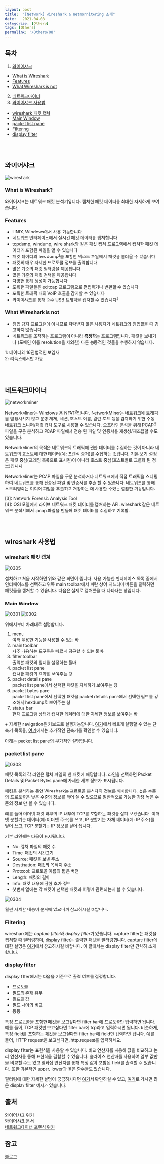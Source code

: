 ```yaml
---
layout: post
title:  "[Network] wireshark & netmornitering 소개"
date:   2021-04-08
categories: [Others]
tags: [Others]
permalink: '/Others/08'
---
```


## 목차

1. [와이어샤크](#와이어샤크)
* [What is Wireshark](#What_is_Wireshark)
* [Features](Features)
* [What Wireshark is not](What_Wireshark_is_not)
2. [네트워크마이너](#네트워크마이너)
3. [와이어샤크 사용법](#와이어샤크_사용법)
* [wireshark 패킷 캡쳐](#wireshark_패킷_캡쳐)
* [Main Window](#Main_Window)
* [packet list pane](#packet_list_pane)
* [Filtering](#Filtering)
* [display filter](#display_filter)

<br><br>

## 와이어샤크

![wireshark](https://github.com/kkarung/kkarung.github.io/blob/master/assets/image/network/wireshark.png?raw=true)

### What is Wireshark?

와이어샤크는 네트워크 패킷 분석기입니다. 캡쳐한 패킷 데이터를 최대한 자세하게 보여줍니다.

### Features

* UNIX, Windows에서 사용 가능합니다
* 네트워크 인터페이스에서 실시간 패킷 데이터를 캡쳐합니다
* tcpdump, windump, wire shark와 같은 패킷 캡쳐 프로그램에서 캡쳐한 패킷 데이터가 포함된 파일을 열 수 있습니다
* 패킷 데이터의 hex dump<sup>[1](#hexdump)</sup>를 포함한 텍스트 파일에서 패킷을 불러올 수 있습니다
* 패킷의 매우 자세한 프로토콜 정보를 출력합니다
* 많은 기준의 패킷 필터링을 제공합니다
* 많은 기준의 패킷 검색을 제공합니다
* 다양한 통계 생성이 가능합니다
* 포획한 파일들은 editcap 프로그램으로 편집하거나 변환할 수 있습니다
* 포획한 트래픽 내의 VolP 호출을 감지할 수 있습니다
* 와이어샤크를 통해 순수 USB 트래픽을 캡쳐할 수 있습니다<sup>[2](#usb)</sup>

### What Wireshark is not

* 침입 감지 프로그램이 아니므로 허락받지 않은 사용자가 네트워크의 침입했을 때 경고하지 않습니다
* 네트워크를 조작하는 프로그램이 아니라 <b>측정하는</b> 프로그램입니다. 패킷을 보내거나 (도메인 이름 resolution을 제외한) 다른 능동적인 것들을 수행하지 않습니다.


<a name="hexdump">1</a>: 데이터의 16진법적인 보임새<br>
<a name="usb">2</a>: 리눅스에서만 가능

<br><br>

## 네트워크마이너

![networkminer](https://github.com/kkarung/kkarung.github.io/blob/master/assets/image/network/NetworkMiner.png?raw=true)

NetworkMiner는 Windows 용 NFAT<sup>[3](#NFAT)</sup>입니다. NetworkMiner는 네트워크에 트래픽을 발생시키지 않고 운영 체제, 세션, 호스트 이름, 열린 포트 등을 감지하기 위한 수동 네트워크 스니퍼/패킷 캡처 도구로 사용할 수 있습니다. 오프라인 분석을 위해 PCAP<sup>[4](#pcap)</sup> 파일을 구문 분석하고 PCAP 파일에서 전송 된 파일 및 인증서를 재생성/재조립할 수도 있습니다.

NetworkMiner의 목적은 네트워크의 트래픽에 관한 데이터를 수집하는 것이 아니라 네트워크의 호스트에 대한 데이터(예: 포렌식 증거)를 수집하는 것입니다. 기본 보기 설정은 패킷 중심(프레임 목록으로 표시됨)이 아니라 호스트 중심(호스트별로 그룹화 된 정보)입니다.

NetworkMiner는 PCAP 파일을 구문 분석하거나 네트워크에서 직접 트래픽을 스니핑하여 네트워크를 통해 전송된 파일 및 인증서를 추출 할 수 있습니다. 네트워크를 통해 스트리밍되는 미디어 파일을 추출하고 저장하는 데 사용할 수있는 깔끔한 기능입니다.

<a name="NFAT">[3]</a>: Network Forensic Analysis Tool<br>
<a name="pcap">[4]</a>: OSI 모델에서 라이브 네트워크 패킷 데이터를 캡쳐하는 API. wireshark 같은 네트워크 분석기에서 .pcap 파일을 만들어 패킷 데이터를 수집하고 기록함.

<br><br>

## wireshark 사용법

### wireshark 패킷 캡쳐

![0305](https://github.com/kkarung/kkarung.github.io/blob/master/assets/image/network/0305.png?raw=true)

설치하고 처음 시작하면 위와 같은 화면이 뜹니다. 사용 가능한 인터페이스 목록 중에서 인터페이스를 선택하고 위쪽 main toolbar에서 파란 상어 지느러미 버튼을 클릭하면 패킷들을 캡쳐할 수 있습니다. 다음은 실제로 캡쳐했을 때 나타나는 창입니다.

### Main Window

![0301](https://github.com/kkarung/kkarung.github.io/blob/master/assets/image/network/0301.png?raw=true)
![0302](https://github.com/kkarung/kkarung.github.io/blob/master/assets/image/network/0302.png?raw=true)

위에서부터 차례대로 설명합니다.


1. menu<br>
여러 유용한 기능을 사용할 수 있는 바
2. main toolbar<br>
자주 사용하는 도구들을 빠르게 접근할 수 있는 툴바
3. filter toolbar<br>
출력할 패킷의 필터를 설정하는 툴바
4. packet list pane<br>
캡쳐한 패킷의 요약을 보여주는 창
5. packet details pane<br>
packet list pane에서 선택한 패킷을 자세하게 보여주는 창
6. packet bytes pane<br>
packet list pane에서 선택한 패킷을 packet details pane에서 선택한 필드를 강조해서 hexdump로 보여주는 창
7. status bar<br>
현재 프로그램 상태와 캡쳐한 데이터에 대한 자세한 정보를 보여주는 바

\+ 자세한 navigation은 키보드로 실행가능합니다. <a href="https://www.wireshark.org/docs/wsug_html/#ChUseTabNav" target="_blank">여기</a>에서 빠르게 실행할 수 있는 단축키 목록을, <a href="https://www.wireshark.org/docs/wsug_html/#ChUseTabGo" target="_blank">여기</a>에서는 추가적인 단축키를 확인할 수 있습니다.

아래는 packet list pane의 부가적인 설명입니다.

### packet list pane

![0303](https://github.com/kkarung/kkarung.github.io/blob/master/assets/image/network/0303.png?raw=true)

패킷 목록의 각 라인은 캡처 파일의 한 패킷에 해당합니다. 라인을 선택하면 Packet Details 및 Packet Bytes pane에 자세한 세부 정보가 표시됩니다.

패킷을 분석하는 동안 Wireshark는 프로토콜 분석자의 정보를 배치합니다. 높은 수준의 프로토콜은 낮은 수준의 정보를 덮어 쓸 수 있으므로 일반적으로 가능한 가장 높은 수준의 정보 만 볼 수 있습니다.

예를 들어 이더넷 패킷 내부의 IP 내부에 TCP를 포함하는 패킷을 살펴 보겠습니다. 이더넷 분할기는 데이터(예: 이더넷 주소)를 쓰고, IP ​​분할기는 자체 데이터(예: IP 주소)를 덮어 쓰고, TCP 분할기는 IP 정보를 덮어 씁니다.

기본 라인에는 다음이 표시됩니다.

* No: 캡쳐 파일의 패킷 수
* Time: 패킷의 시간표기
* Source: 패킷을 보낸 주소
* Destination: 패킷의 목적지 주소
* Protocol: 프로토콜 이름의 짧은 버전
* Length: 패킷의 길이
* Info: 패킷 내용에 관한 추가 정보
* 첫번째 열에는 각 패킷이 선택한 패킷과 어떻게 관련되는지 볼 수 있습니다.

![0304](https://github.com/kkarung/kkarung.github.io/blob/master/assets/image/network/0304.png?raw=true)

훨씬 자세한 내용이 문서에 있으니까 참고하시길 바랍니다.

### Filtering

wireshark에는 *capture filter*와 *display filter*가 있습니다. capture filter는 패킷을 캡쳐할 때 필터링하며, display filter는 출력한 패킷을 필터링합니다. capture filter에 대한 설명은 <a href="https://www.wireshark.org/docs/wsug_html/#ChCapCaptureFilterSection" target="_blank">여기</a>에서 참고하시길 바랍니다. 이 글에서는 display filter만 간략히 소개합니다.

### display filter

display filter에서는 다음을 기준으로 출력 여부를 결정합니다.
* 프로토콜
* 필드의 존재 유무
* 필드의 값
* 필드 사이의 비교
* 등등

특정 프로토콜을 포함한 패킷을 보고싶다면 filter bar에 프로토콜만 입력하면 됩니다. 예를 들어, TCP 패킷만 보고싶다면 filter bar에 tcp라고 입력하시면 됩니다. 비슷하게, 특정 field를 포함하는 패킷을 보고싶다면 filter bar에 field만 입력하면 됩니다. 예를 들어, HTTP request만 보고싶다면, http.request를 입력하세요.

display filter는 표현식을 사용할 수 있습니다. 비교 연산자를 사용해 값을 비교하고 논리 연산자를 통해 표현식을 결합할 수 있습니다. 슬라이스 연산자를 사용하여 일부 값만을 비교할 수도 있고 멤버십 연산자를 통해 특정 값이 포함된 field를 출력할 수 있습니다. 또한 기본적인 upper, lower과 같은 함수들도 있습니다.

필터링에 대한 자세한 설명이 궁금하시다면 <a href="https://www.wireshark.org/docs/wsug_html/#ChWorkBuildDisplayFilterSection" target="_blank">여기</a>서 확인하실 수 있고, <a href="https://gitlab.com/wireshark/wireshark/wikis/DisplayFilters" target="_blank">여기</a>로 가시면 많은 display filter 예시가 있습니다.

## 출처

<a href="https://ko.wikipedia.org/wiki/%EC%99%80%EC%9D%B4%EC%96%B4%EC%83%A4%ED%81%AC" target="_blank">와이어샤크 위키</a><br>
<a href="https://www.wireshark.org/docs/wsug_html/" target="_blank">와이어샤크 문서</a><br>
<a href="https://forensicswiki.xyz/wiki/index.php?title=NetworkMiner" target="_blank">네트워크마이너 포렌식 위키</a>

## 참고

<a href="https://jeong-pro.tistory.com/155" target="_blank">블로그</a>

<br><br>